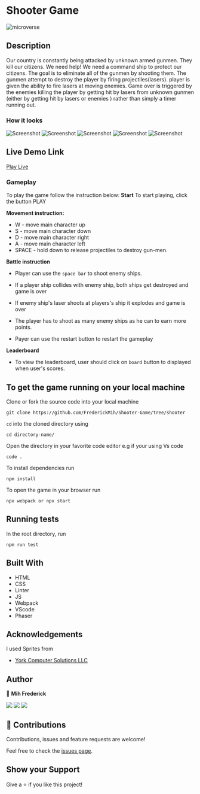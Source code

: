 # Shooter Game

![microverse](https://camo.githubusercontent.com/3a5835d4f56c57cec85939ac345e43fef164c178/68747470733a2f2f696d672e736869656c64732e696f2f62616467652f4d6963726f76657273652d626c756576696f6c6574)
## Description

Our country is constantly being attacked by unknown armed gunmen.
They kill our citizens. We need help!
We need a command ship to protect our citizens. 
The goal is to eliminate all of the gunmen by shooting them. The gunmen attempt to destroy the player by firing projectiles(lasers).
player is given the ability to fire lasers at moving enemies.
Game over is triggered by the enemies killing the player by getting hit by lasers from unknown gunmen (either by getting hit by lasers or enemies ) rather than simply a timer running out.


### How it looks

![Screenshot](screenshots/Screenshot1.png)
![Screenshot](screenshots/Screenshot2.png)
![Screenshot](screenshots/Screenshot3.png)
![Screenshot](screenshots/Screenshot4.png)
![Screenshot](screenshots/Screenshot5.png)



## Live Demo Link

[Play Live](https://60e1ae9a582304c421eee34c--epic-newton-20dc9c.netlify.app/)
### Gameplay

To play the game follow the instruction below:
**Start**
To start playing,  click the button PLAY

**Movement instruction:**
- W - move main character up
- S - move main character down
- D - move main character right
- A - move main character left
- SPACE - hold down to release projectiles to destroy gun-men.

**Battle instruction**
- Player can use the `space bar` to shoot enemy ships.
- If a player ship collides with enemy ship, both ships get destroyed and game is over
- If enemy ship's laser shoots at players's ship it explodes and game is over
- The player has to shoot as many enemy ships as he can to earn more points.

- Payer can use the restart button to restart the gameplay

**Leaderboard**
- To view the leaderboard, user should click on `board` button to displayed when user's scores.
## To get the game running on your local machine

Clone or fork the source code into your local machine
```
git clone https://github.com/FrederickMih/Shooter-Game/tree/shooter
```
```cd``` into the cloned directory using
```
cd directory-name/
```

Open the directory in your favorite code editor e.g if your using Vs code
```
code .
```

To install dependencies run
``` 
npm install
 ```

To open the game in your browser run 
```
npx webpack or npx start
```

## Running tests

In the root directory, run

```
npm run test
```

## Built With

- HTML 
- CSS
- Linter
- JS
- Webpack
- VScode
- Phaser

## Acknowledgements

I used  Sprites from
- [York Computer Solutions LLC](https://learn.yorkcs.com/)



## Author
👤 **Mih Frederick**

[![](https://img.shields.io/badge/GitHub-100000?style=for-the-badge&logo=github&logoColor=white)](https://github.com/FrederickMih)
[![](https://img.shields.io/badge/LinkedIn-0077B5?style=for-the-badge&logo=linkedin&logoColor=white)](https://www.linkedin.com/in/frederick-mih/)
[![](https://img.shields.io/badge/Twitter-1DA1F2?style=for-the-badge&logo=twitter&logoColor=white)](https://twitter.com/MihFrederick)


## 🤝 Contributions

Contributions, issues and feature requests are welcome!

Feel free to check the [issues page](https://github.com/FrederickMih/Shooter-Game/issues).


## Show your Support
Give a ⭐ if you like this project!
